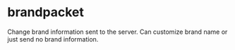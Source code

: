 # brandpacket

Change brand information sent to the server. Can customize brand name or just send no brand information.

